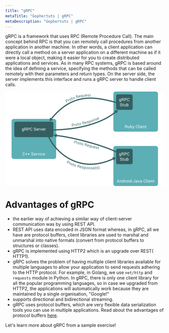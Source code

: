 ```yaml
---
title: "gRPC"
metaTitle: "Gophertuts | gRPC"
metaDescription: "Gophertuts | gRPC"
---
```


gRPC is a framework that uses RPC (Remote Procedure Call). The main concept behind RPC is that you can remotely call procedures from another application in another machine. In other words, a client application can directly call a method on a server application on a different machine as if it were a local object, making it easier for you to create distributed applications and services. As in many RPC systems, gRPC is based around the idea of defining a service, specifying the methods that can be called remotely with their parameters and return types. On the server side, the server implements this interface and runs a gRPC server to handle client calls.

![gRPC workflow](../content/images/grpc-flow.svg)

# Advantages of gRPC

- the earlier way of achieving a similar way of client-server communication was by using REST API.  
- REST API uses data encoded in JSON format whereas, in gRPC, all we have are protocol buffers, client libraries are used to marshal and unmarshal into native formats (convert from protocol buffers to structures or classes). 
- gRPC is implemented using HTTP2 which is an upgrade over REST( HTTP1).
- gRPC solves the problem of having multiple client libraries available for multiple languages to allow your application to send requests adhering to the HTTP protocol. For example, in Golang, we use `net/http` and `requests` module in Python. In gRPC, there is only one client library for all the popular programming languages, so in case we upgraded from HTTP2, the applications will automatically work because they are maintained by a single organisation, "Google!"
- supports directional and bidirectional streaming.
- gRPC uses protocol buffers, which are very flexible data serialization tools you can use in multiple applications. Read about the advantages of protocol buffers [here](https://developers.google.com/protocol-buffers/docs/gotutorial#why-use-protocol-buffers).

Let's learn more about gRPC from a sample exercise!
